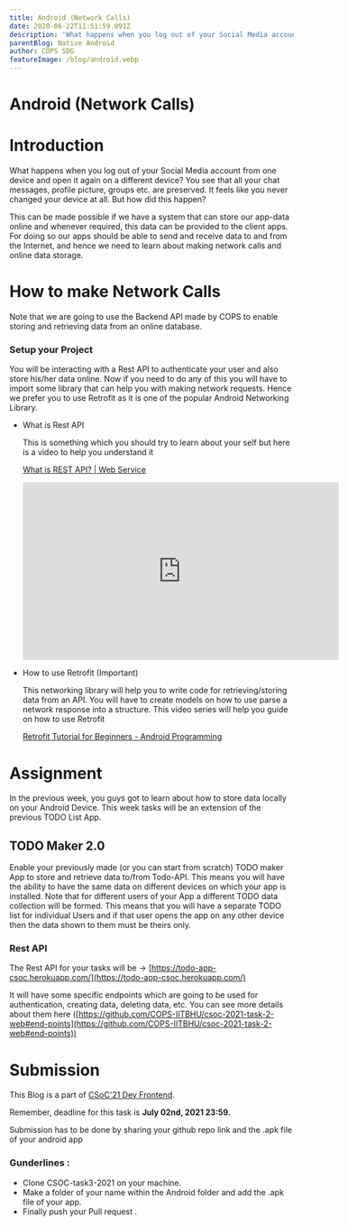 ```yaml
---
title: Android (Network Calls)
date: 2020-06-22T11:51:59.091Z
description: 'What happens when you log out of your Social Media account from one device and open it again on a different device? You see that all your chat messages, profile picture, groups etc. are preserved. It feels like you never changed your device at all. But how did this happen?'
parentBlog: Native Android
author: COPS SDG
featureImage: /blog/android.webp
---
```


# Android (Network Calls)

# Introduction

What happens when you log out of your Social Media account from one device and open it again on a different device? You see that all your chat messages, profile picture, groups etc. are preserved. It feels like you never changed your device at all. But how did this happen?

This can be made possible if we have a system that can store our app-data online and whenever required, this data can be provided to the client apps. For doing so our apps should be able to send and receive data to and from the Internet, and hence we need to learn about making network calls and online data storage.

# How to make Network Calls

Note that we are going to use the Backend API made by COPS to enable storing and retrieving data from an online database.

### Setup your Project

You will be interacting with a Rest API to authenticate your user and also store his/her data online. Now if you need to do any of this you will have to import some library that can help you with making network requests. Hence we prefer you to use Retrofit as it is one of the popular Android Networking Library.

- What is Rest API

  This is something which you should try to learn about your self but here is a video to help you understand it

  [What is REST API? | Web Service](https://www.youtube.com/watch?v=)
  <div class="container">
    <iframe class="responsive-iframe" width="560" height="315" src="https://www.youtube-nocookie.com/embed/qVTAB8Z2VmA" frameborder="0" allow="accelerometer; autoplay; encrypted-media; gyroscope; picture-in-picture" allowfullscreen></iframe>
  </div>

- How to use Retrofit (Important)

  This networking library will help you to write code for retrieving/storing data from an API. You will have to create models on how to use parse a network response into a structure. This video series will help you guide on how to use Retrofit

  [Retrofit Tutorial for Beginners - Android Programming](https://www.youtube.com/playlist?list=PLrnPJCHvNZuCbuD3xpfKzQWOj3AXybSaM)

# Assignment

In the previous week, you guys got to learn about how to store data locally on your Android Device. This week tasks will be an extension of the previous TODO List App.

## T**ODO Maker 2.0**

Enable your previously made (or you can start from scratch) TODO maker App to store and retrieve data to/from Todo-API. This means you will have the ability to have the same data on different devices on which your app is installed. Note that for different users of your App a different TODO data collection will be formed. This means that you will have a separate TODO list for individual Users and if that user opens the app on any other device then the data shown to them must be theirs only.

### Rest API

The Rest API for your tasks will be → [https://todo-app-csoc.herokuapp.com/](https://todo-app-csoc.herokuapp.com/)

It will have some specific endpoints which are going to be used for authentication, creating data, deleting data, etc. You can see more details about them here ([https://github.com/COPS-IITBHU/csoc-2021-task-2-web#end-points](https://github.com/COPS-IITBHU/csoc-2021-task-2-web#end-points))

# **Submission**

This Blog is a part of [CSoC'21 Dev Frontend](/blog/csoc21-frontend).

Remember, deadline for this task is **July 02nd, 2021 23:59.**

Submission has to be done by sharing your github repo link and the .apk file of your android app

### **Gunderlines :**

- Clone CSOC-task3-2021 on your machine.
- Make a folder of your name within the Android folder and add the .apk file of your app.
- Finally push your Pull request .
